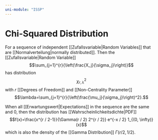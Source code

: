 ```yaml
---
uni-module: "ISSP"
---
```


# Chi-Squared Distribution

For a sequence of independent [[Zufallsvariable|Random Variables]] that are [[Normalverteilung|normally distributed]].
Then the [[Zufallsvariable|Random Variable]]
$$\sum_{j=1}^{r}{\left(\frac{X_j}{\sigma_j}\right)}$$
has distribution
$$\chi^2_{r,\lambda}$$
with $r$ [[Degrees of Freedom]] and [[Non-Centrality Parameter]]
$$\lambda=\sum_{j=1}^{r}{\left(\frac{\mu_j}{\sigma_j}\right)^2}.$$

When all [[Erwartungswert|Expectations]] in the sequence are the same and $0$, then the distribution has [[Wahrscheinlichkeitsdichte|PDF]]
$$f(x)=\frac{x^{r / 2-1}}{\Gamma(r / 2) 2^{r / 2}} e^{-x / 2} 1_{(0, \infty)}(x)$$
which is also the density of the [[Gamma Distribution]] $\Gamma(r / 2,1 / 2)$.
